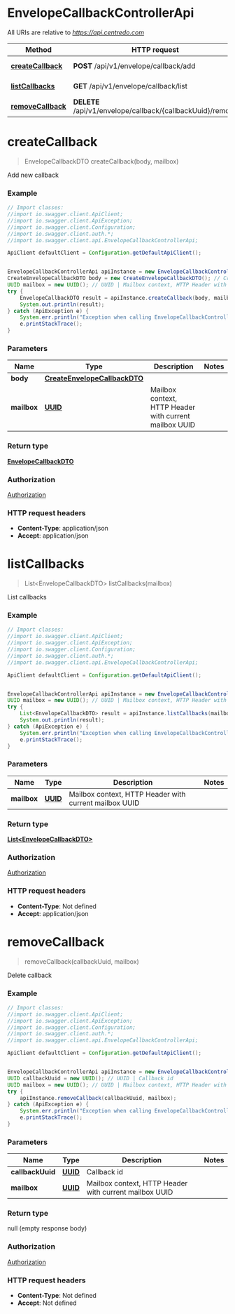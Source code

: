 # EnvelopeCallbackControllerApi

All URIs are relative to *https://api.centredo.com*

Method | HTTP request | Description
------------- | ------------- | -------------
[**createCallback**](EnvelopeCallbackControllerApi.md#createCallback) | **POST** /api/v1/envelope/callback/add | Add new callback
[**listCallbacks**](EnvelopeCallbackControllerApi.md#listCallbacks) | **GET** /api/v1/envelope/callback/list | List callbacks
[**removeCallback**](EnvelopeCallbackControllerApi.md#removeCallback) | **DELETE** /api/v1/envelope/callback/{callbackUuid}/remove | Delete callback

<a name="createCallback"></a>
# **createCallback**
> EnvelopeCallbackDTO createCallback(body, mailbox)

Add new callback

### Example
```java
// Import classes:
//import io.swagger.client.ApiClient;
//import io.swagger.client.ApiException;
//import io.swagger.client.Configuration;
//import io.swagger.client.auth.*;
//import io.swagger.client.api.EnvelopeCallbackControllerApi;

ApiClient defaultClient = Configuration.getDefaultApiClient();


EnvelopeCallbackControllerApi apiInstance = new EnvelopeCallbackControllerApi();
CreateEnvelopeCallbackDTO body = new CreateEnvelopeCallbackDTO(); // CreateEnvelopeCallbackDTO | 
UUID mailbox = new UUID(); // UUID | Mailbox context, HTTP Header with current mailbox UUID
try {
    EnvelopeCallbackDTO result = apiInstance.createCallback(body, mailbox);
    System.out.println(result);
} catch (ApiException e) {
    System.err.println("Exception when calling EnvelopeCallbackControllerApi#createCallback");
    e.printStackTrace();
}
```

### Parameters

Name | Type | Description  | Notes
------------- | ------------- | ------------- | -------------
 **body** | [**CreateEnvelopeCallbackDTO**](CreateEnvelopeCallbackDTO.md)|  |
 **mailbox** | [**UUID**](.md)| Mailbox context, HTTP Header with current mailbox UUID |

### Return type

[**EnvelopeCallbackDTO**](EnvelopeCallbackDTO.md)

### Authorization

[Authorization](../README.md#Authorization)

### HTTP request headers

 - **Content-Type**: application/json
 - **Accept**: application/json

<a name="listCallbacks"></a>
# **listCallbacks**
> List&lt;EnvelopeCallbackDTO&gt; listCallbacks(mailbox)

List callbacks

### Example
```java
// Import classes:
//import io.swagger.client.ApiClient;
//import io.swagger.client.ApiException;
//import io.swagger.client.Configuration;
//import io.swagger.client.auth.*;
//import io.swagger.client.api.EnvelopeCallbackControllerApi;

ApiClient defaultClient = Configuration.getDefaultApiClient();


EnvelopeCallbackControllerApi apiInstance = new EnvelopeCallbackControllerApi();
UUID mailbox = new UUID(); // UUID | Mailbox context, HTTP Header with current mailbox UUID
try {
    List<EnvelopeCallbackDTO> result = apiInstance.listCallbacks(mailbox);
    System.out.println(result);
} catch (ApiException e) {
    System.err.println("Exception when calling EnvelopeCallbackControllerApi#listCallbacks");
    e.printStackTrace();
}
```

### Parameters

Name | Type | Description  | Notes
------------- | ------------- | ------------- | -------------
 **mailbox** | [**UUID**](.md)| Mailbox context, HTTP Header with current mailbox UUID |

### Return type

[**List&lt;EnvelopeCallbackDTO&gt;**](EnvelopeCallbackDTO.md)

### Authorization

[Authorization](../README.md#Authorization)

### HTTP request headers

 - **Content-Type**: Not defined
 - **Accept**: application/json

<a name="removeCallback"></a>
# **removeCallback**
> removeCallback(callbackUuid, mailbox)

Delete callback

### Example
```java
// Import classes:
//import io.swagger.client.ApiClient;
//import io.swagger.client.ApiException;
//import io.swagger.client.Configuration;
//import io.swagger.client.auth.*;
//import io.swagger.client.api.EnvelopeCallbackControllerApi;

ApiClient defaultClient = Configuration.getDefaultApiClient();


EnvelopeCallbackControllerApi apiInstance = new EnvelopeCallbackControllerApi();
UUID callbackUuid = new UUID(); // UUID | Callback id
UUID mailbox = new UUID(); // UUID | Mailbox context, HTTP Header with current mailbox UUID
try {
    apiInstance.removeCallback(callbackUuid, mailbox);
} catch (ApiException e) {
    System.err.println("Exception when calling EnvelopeCallbackControllerApi#removeCallback");
    e.printStackTrace();
}
```

### Parameters

Name | Type | Description  | Notes
------------- | ------------- | ------------- | -------------
 **callbackUuid** | [**UUID**](.md)| Callback id |
 **mailbox** | [**UUID**](.md)| Mailbox context, HTTP Header with current mailbox UUID |

### Return type

null (empty response body)

### Authorization

[Authorization](../README.md#Authorization)

### HTTP request headers

 - **Content-Type**: Not defined
 - **Accept**: Not defined

